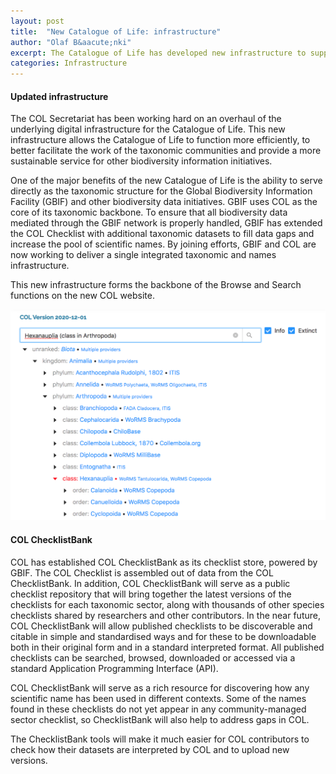 ```yaml
---
layout: post
title:  "New Catalogue of Life: infrastructure"
author: "Olaf B&aacute;nki"
excerpt: The Catalogue of Life has developed new infrastructure to support the COL Checklist and the management of checklist datasets
categories: Infrastructure
---
```


#### Updated infrastructure
The COL Secretariat has been working hard on an overhaul of the underlying digital infrastructure for the Catalogue of Life. 
This new infrastructure allows the Catalogue of Life to function more efficiently, to better facilitate the work of the taxonomic communities and provide a more sustainable service for other biodiversity information initiatives.

One of the major benefits of the new Catalogue of Life is the ability to serve directly as the taxonomic structure for the Global Biodiversity Information Facility (GBIF) and other biodiversity data initiatives. 
GBIF uses COL as the core of its taxonomic backbone. 
To ensure that all biodiversity data mediated through the GBIF network is properly handled, 
GBIF has extended the COL Checklist with additional taxonomic datasets to fill data gaps and increase the pool of scientific names. 
By joining efforts, GBIF and COL are now working to deliver a single integrated taxonomic and names infrastructure.

This new infrastructure forms the backbone of the Browse and Search functions on the new COL website.

![browser](/images/posts/new_site.png)

#### COL ChecklistBank
COL has established COL ChecklistBank as its checklist store, powered by GBIF. 
The COL Checklist is assembled out of data from the COL ChecklistBank. 
In addition, COL ChecklistBank will serve as a public checklist repository that will bring together the latest versions of the checklists 
for each taxonomic sector, along with thousands of other species checklists shared by researchers and other contributors. 
In the near future, COL ChecklistBank will allow published checklists to be discoverable and citable in simple and standardised ways 
and for these to be downloadable both in their original form and in a standard interpreted format. 
All published checklists can be searched, browsed, downloaded or accessed via a standard Application Programming Interface (API). 

COL ChecklistBank will serve as a rich resource for discovering how any scientific name has been used in different contexts. 
Some of the names found in these checklists do not yet appear in any community-managed sector checklist, 
so ChecklistBank will also help to address gaps in COL.

The ChecklistBank tools will make it much easier for COL contributors to check how their datasets are interpreted by COL 
and to upload new versions.